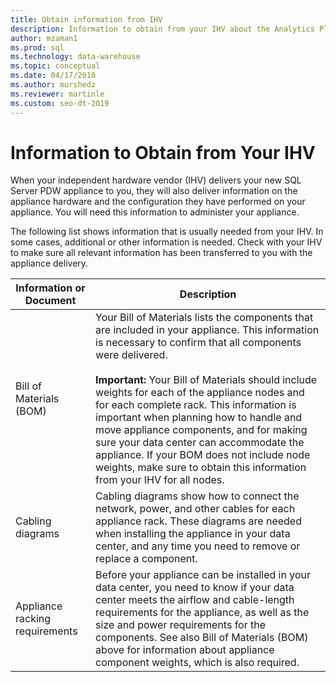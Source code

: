 ```yaml
---
title: Obtain information from IHV
description: Information to obtain from your IHV about the Analytics Platform System appliance. 
author: mzaman1 
ms.prod: sql
ms.technology: data-warehouse
ms.topic: conceptual
ms.date: 04/17/2018
ms.author: murshedz
ms.reviewer: martinle
ms.custom: seo-dt-2019
---
```



# Information to Obtain from Your IHV
When your independent hardware vendor (IHV) delivers your new SQL Server PDW appliance to you, they will also deliver information on the appliance hardware and the configuration they have performed on your appliance. You will need this information to administer your appliance.  
  
The following list shows information that is usually needed from your IHV. In some cases, additional or other information is needed. Check with your IHV to make sure all relevant information has been transferred to you with the appliance delivery.  
  
|Information or Document|Description|
|-|-|
|Bill of Materials (BOM)|Your Bill of Materials lists the components that are included in your appliance. This information is necessary to confirm that all components were delivered.<br /><br />**Important:** Your Bill of Materials should include weights for each of the appliance nodes and for each complete rack. This information is important when planning how to handle and move appliance components, and for making sure your data center can accommodate the appliance. If your BOM does not include node weights, make sure to obtain this information from your IHV for all nodes.|  
|Cabling diagrams|Cabling diagrams show how to connect the network, power, and other cables for each appliance rack. These diagrams are needed when installing the appliance in your data center, and any time you need to remove or replace a component.|  
|Appliance racking requirements|Before your appliance can be installed in your data center, you need to know if your data center meets the airflow and cable-length requirements for the appliance, as well as the size and power requirements for the components. See also Bill of Materials (BOM) above for information about appliance component weights, which is also required.|  
  
